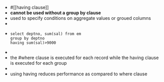 - #[[having clause]]
- __cannot be used without a group by clause__
- used to specify conditions on aggregate values or groued columns
-
- ```
  select deptno, sum(sal) from em
  group by deptno
  having sum(sal)>9000
  ```
-
- the #where clause is executed for each record while the having clause is executed for each group
-
- using having reduces performance as compared to where clause